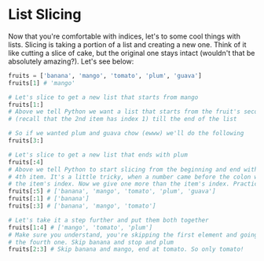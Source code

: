 # List Slicing

Now that you're comfortable with indices, let's to some cool things with lists.
Slicing is taking a portion of a list and creating a new one. Think of it like
cutting a slice of cake, but the original one stays intact (wouldn't that be
absolutely amazing?). Let's see below:

```python
fruits = ['banana', 'mango', 'tomato', 'plum', 'guava']
fruits[1] # 'mango'

# Let's slice to get a new list that starts from mango
fruits[1:]
# Above we tell Python we want a list that starts from the fruit's second item
# (recall that the 2nd item has index 1) till the end of the list

# So if we wanted plum and guava chow (ewww) we'll do the following
fruits[3:]

# Let's slice to get a new list that ends with plum
fruits[:4]
# Above we tell Python to start slicing from the beginning and end with fruit's
# 4th item. It's a little tricky, when a number came before the colon we gave
# the item's index. Now we give one more than the item's index. Practice more!
fruits[:5] # ['banana', 'mango', 'tomato', 'plum', 'guava']
fruits[:1] # ['banana']
fruits[:3] # ['banana', 'mango', 'tomato']

# Let's take it a step further and put them both together
fruits[1:4] # ['mango', 'tomato', 'plum']
# Make sure you understand, you're skipping the first element and going up to
# the fourth one. Skip banana and stop and plum
fruits[2:3] # Skip banana and mango, end at tomato. So only tomato!
```
